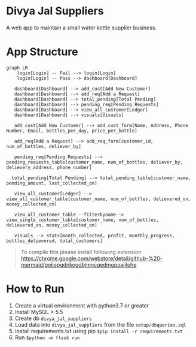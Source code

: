 # Divya Jal Suppliers
A web app to maintain a small water kettle supplier business.

# App Structure
``` mermaid
graph LR
	login[Login] -- Fail --> login[Login]
	login[Login] -- Pass --> dashboard[Dashboard]
	
   dashboard[Dashboard] --> add_cust[Add New Customer]
   dashboard[Dashboard] --> add_req[Add a Request]
   dashboard[Dashboard] --> total_pending[Total Pending]
   dashboard[Dashboard] --> pending_req[Pending Requests]
   dashboard[Dashboard] --> view_all_customer[Ledger]
   dashboard[Dashboard] --> visuals[Visuals]

   add_cust[Add New Customer] --> add_cust_form[Name, Address, Phone Number, Email, bottles_per_day, price_per_bottle]
   
   add_req[Add a Request] --> add_req_form[customer_id, num_of_bottles, deliever_by]

   pending_req[Pending Requests] --> pending_requests_table[customer_name, num_of_bottles, deliever_by, delievery_address, phone_number]

  total_pending[Total Pending] --> total_pending_table[customer_name, pending_amount, last_collected_on]

   view_all_customer[Ledger] --> view_all_customer_table[customer_name, num_of_bottles, delievered_on, money_collected_on]

   view_all_customer_table --filterbyname--> view_single_customer_table[customer_name, num_of_bottles, delievered_on, money_collected_on]

   visuals --> stats[month_collected, profit, monthly_progress, bottles_delievered, total_customers]
```
> To compile this please install following extension https://chrome.google.com/webstore/detail/github-%20-mermaid/goiiopgdnkogdbjmncgedmgpoajilohe

# How to Run
1. Create a virtual environment with python3.7 or greater
2. Install MySQL > 5.5
3. Create db `divya_jal_suppliers`
4. Load data into `divya_jal_suppliers` from the file `setup/dbqueries.sql`
2. Install requirements.txt using pip
    `$pip install -r requirements.txt`
3. Run `$python -m flask run`
